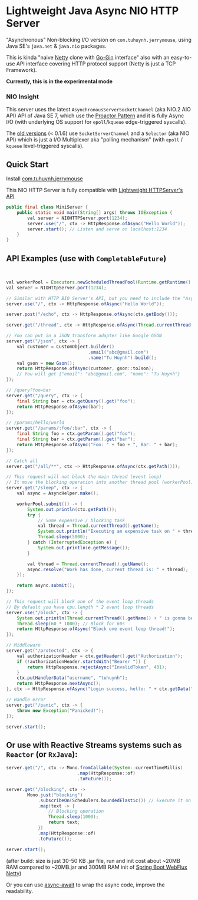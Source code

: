 # Lightweight Java Async NIO HTTP Server

"Asynchronous" Non-blocking I/O version on `com.tuhuynh.jerrymouse`, using Java SE's `java.net` & `java.nio` packages.

This is kinda "naive [Netty](https://netty.io/) clone with [Go-Gin](https://github.com/gin-gonic/gin) interface" also with an easy-to-use API interface covering HTTP protocol support (Netty is just a TCP Framework).  

**Currently, this is in the experimental mode**

### NIO Insight

This server uses the latest `AsynchronousServerSocketChannel` (aka NIO.2 AIO API) API of Java SE 7, which use the [Proactor Pattern](https://en.wikipedia.org/wiki/Proactor_pattern) and it is fully Async I/O (with underlying OS support for `epoll`/`kqueue` edge-triggered syscalls).

The [old versions](https://github.com/huynhminhtufu/jerrymouse/blob/678bc216a91d8d6504983c7cd22d1c1cef1e88bd/src/main/java/com/tuhuynh/jerrymouse/core/nio/RequestPipelineNIO.java) (< 0.1.6) use `SocketServerChannel` and a `Selector` (aka NIO API) which is just a I/O Multiplexer aka "polling mechanism" (with `epoll` / `kqueue` level-triggered syscalls).

## Quick Start

Install [com.tuhuynh.jerrymouse](https://github.com/huynhminhtufu/jerrymouse/packages/309436)

This NIO HTTP Server is fully compatible with [Lightweight HTTPServer's API](https://github.com/huynhminhtufu/jerrymouse#api-examples)

```java
public final class MiniServer {
    public static void main(String[] args) throws IOException {
        val server = NIOHTTPServer.port(1234);
        server.use("/", ctx -> HttpResponse.ofAsync("Hello World"));
        server.start(); // Listen and serve on localhost:1234
    }
}
```

## API Examples (use with `CompletableFuture`)

```java


val workerPool = Executors.newScheduledThreadPool(Runtime.getRuntime().availableProcessors() * 2);
val server = NIOHttpServer.port(1234);

// Similar with HTTP BIO Server's API, but you need to include the "Async" at the end of the name
server.use("/", ctx -> HttpResponse.ofAsync("Hello World"));

server.post("/echo", ctx -> HttpResponse.ofAsync(ctx.getBody()));

server.get("/thread", ctx -> HttpResponse.ofAsync(Thread.currentThread().getName()));

// You can put in a JSON transform adapter like Google GSON
server.get("/json", ctx -> {
    val customer = CustomObject.builder()
                               .email("abc@gmail.com")
                               .name("Tu Huynh").build();
    val gson = new Gson();
    return HttpResponse.ofAsync(customer, gson::toJson);
    // You will get {"email": "abc@gmail.com", "name": "Tu Huynh"}
});

// /query?foo=bar
server.get("/query", ctx -> {
    final String bar = ctx.getQuery().get("foo");
    return HttpResponse.ofAsync(bar);
});

// /params/hello/world
server.get("/params/:foo/:bar", ctx -> {
    final String foo = ctx.getParam().get("foo");
    final String bar = ctx.getParam().get("bar");
    return HttpResponse.ofAsync("Foo: " + foo + ", Bar: " + bar);
});

// Catch all
server.get("/all/**", ctx -> HttpResponse.ofAsync(ctx.getPath()));

// This request will not block the main thread (event loop)
// It move the blocking operation into another thread pool (workerPool)
server.get("/sleep", ctx -> {
    val async = AsyncHelper.make();

    workerPool.submit(() -> {
        System.out.println(ctx.getPath());
        try {
            // Some expensive / blocking task
            val thread = Thread.currentThread().getName();
            System.out.println("Executing an expensive task on " + thread);
            Thread.sleep(5000);
        } catch (InterruptedException e) {
            System.out.println(e.getMessage());
        }

        val thread = Thread.currentThread().getName();
        async.resolve("Work has done, current thread is: " + thread);
    });

    return async.submit();
});

// This request will block one of the event loop threads
// By default you have cpu.length * 2 event loop threads
server.use("/block", ctx -> {
    System.out.println(Thread.currentThread().getName() + " is gonna be blocked now!");
    Thread.sleep(60 * 1000); // Block for 60s
    return HttpResponse.ofAsync("Block one event loop thread!");
});

// Middleware
server.get("/protected", ctx -> {
    val authorizationHeader = ctx.getHeader().get("Authorization");
    if (!authorizationHeader.startsWith("Bearer ")) {
        return HttpResponse.rejectAsync("InvalidToken", 401);
    }
    ctx.putHandlerData("username", "tuhuynh");
    return HttpResponse.nextAsync();
}, ctx -> HttpResponse.ofAsync("Login success, hello: " + ctx.getData("username")));

// Handle error
server.get("/panic", ctx -> {
    throw new Exception("Panicked!");
});

server.start();
```

## Or use with Reactive Streams systems such as `Reactor` (or `RxJava`):

```java
server.get("/", ctx -> Mono.fromCallable(System::currentTimeMillis)
                           .map(HttpResponse::of)
                           .toFuture());

server.get("/blocking", ctx ->
        Mono.just("blocking")
            .subscribeOn(Schedulers.boundedElastic()) // Execute it on another thread pool
            .map(text -> {
                // Blocking operation
                Thread.sleep(1000);
                return text;
            })
            .map(HttpResponse::of)
            .toFuture());

server.start();
```

(after build: size is just 30-50 KB .jar file, run and init cost about ~20MB RAM compared to ~20MB.jar and 300MB RAM init of [Spring Boot WebFlux Netty](https://start.spring.io/))

Or you can use [async-await](https://github.com/electronicarts/ea-async) to wrap the async code, improve the readability.
